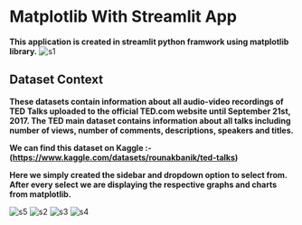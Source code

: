 # Matplotlib With Streamlit App

**This application is created in streamlit python framwork using matplotlib library.**
![s1](https://github.com/user-attachments/assets/33ea901e-c354-499d-b703-4e45e4a0b2f4)


## Dataset Context
**These datasets contain information about all audio-video recordings of TED Talks uploaded to the official TED.com website until September 21st, 2017. 
The TED main dataset contains information about all talks including number of views, 
number of comments, descriptions, speakers and titles.**

**We can find this dataset on Kaggle :- (https://www.kaggle.com/datasets/rounakbanik/ted-talks)**

**Here we simply created the sidebar and dropdown option to select from. After every select we are displaying the respective graphs and charts from matplotlib.**

![s5](https://github.com/user-attachments/assets/6704442b-804c-434f-af18-efdba2d2f158)
![s2](https://github.com/user-attachments/assets/7003ad95-7407-4a41-997d-fde352146154)
![s3](https://github.com/user-attachments/assets/b2b4610f-dae0-4b26-9e0e-dea6f637bc0c)
![s4](https://github.com/user-attachments/assets/cc5355e1-93d5-4d0c-b507-41040eb390d6)

